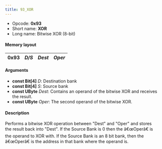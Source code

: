 ```yaml
---
title: 93_XOR
---
```


- Opcode: **0x93**
- Short name: **XOR**
- Long name: Bitwise XOR (8-bit)

#### Memory layout

| 0x93 | *D/S* | *Dest* | *Oper* |
|------|-------|--------|--------|

#### Arguments

- **const Bit\[4\]** *D*: Destination bank
- **const Bit\[4\]** *S*: Source bank
- **const UByte** *Dest*: Contains an operand of the bitwise XOR and receives the result.
- **const UByte** *Oper*: The second operand of the bitwise XOR.

#### Description

Performs a bitwise XOR operation between "Dest" and "Oper" and stores the result back into "Dest". If the Source Bank is 0 then the â€œOperâ€ is the operand to XOR with. If the Source Bank is an 8 bit bank, then the â€œOperâ€ is the address in that bank where the operand is.
